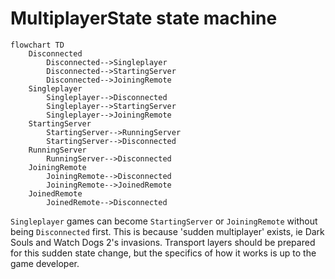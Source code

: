 # MultiplayerState state machine
```mermaid
flowchart TD
    Disconnected
        Disconnected-->Singleplayer
        Disconnected-->StartingServer
        Disconnected-->JoiningRemote
    Singleplayer
        Singleplayer-->Disconnected
        Singleplayer-->StartingServer
        Singleplayer-->JoiningRemote
    StartingServer
        StartingServer-->RunningServer
        StartingServer-->Disconnected
    RunningServer
        RunningServer-->Disconnected
    JoiningRemote
        JoiningRemote-->Disconnected
        JoiningRemote-->JoinedRemote
    JoinedRemote
        JoinedRemote-->Disconnected
```

`Singleplayer` games can become `StartingServer` or `JoiningRemote` without being `Disconnected` first. This is because 'sudden multiplayer' exists, ie Dark Souls and Watch Dogs 2's invasions. Transport layers should be prepared for this sudden state change, but the specifics of how it works is up to the game developer.